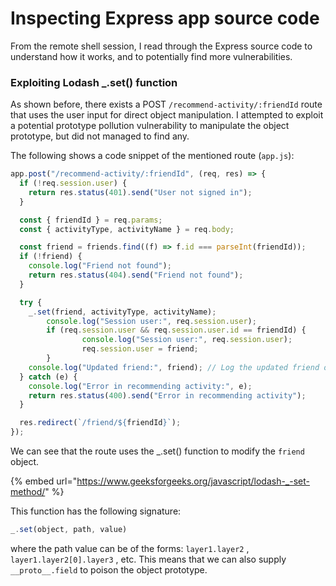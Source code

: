 # Inspecting Express app source code

From the remote shell session, I read through the Express source code to understand how it works, and to potentially find more vulnerabilities.&#x20;

### Exploiting Lodash \_.set() function

As shown before, there exists a POST `/recommend-activity/:friendId` route that uses the user input for direct object manipulation.  I attempted to exploit a potential prototype pollution vulnerability to manipulate the object prototype, but did not managed to find any.&#x20;

The following shows a code snippet of the mentioned route (`app.js`):

```javascript
app.post("/recommend-activity/:friendId", (req, res) => {
  if (!req.session.user) {
    return res.status(401).send("User not signed in");
  }

  const { friendId } = req.params;
  const { activityType, activityName } = req.body;

  const friend = friends.find((f) => f.id === parseInt(friendId));
  if (!friend) {
    console.log("Friend not found");
    return res.status(404).send("Friend not found");
  }

  try {
    _.set(friend, activityType, activityName);
        console.log("Session user:", req.session.user);
        if (req.session.user && req.session.user.id == friendId) {
                console.log("Session user:", req.session.user);
                req.session.user = friend;
        }
    console.log("Updated friend:", friend); // Log the updated friend object
  } catch (e) {
    console.log("Error in recommending activity:", e);
    return res.status(400).send("Error in recommending activity");
  }

  res.redirect(`/friend/${friendId}`);
});
```

We can see that the route uses the \_.set() function to modify the `friend` object.&#x20;

{% embed url="https://www.geeksforgeeks.org/javascript/lodash-_-set-method/" %}

This function has the following signature:&#x20;

```javascript
_.set(object, path, value)
```

&#x20;where the path value can be of the forms: `layer1.layer2` , `layer1.layer2[0].layer3` , etc. This means that we can also supply `__proto__.field`  to poison the object prototype.


